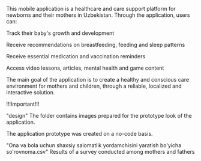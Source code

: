 This mobile application is a healthcare and care support platform for newborns and their mothers in Uzbekistan. Through the application, users can:

Track their baby's growth and development

Receive recommendations on breastfeeding, feeding and sleep patterns

Receive essential medication and vaccination reminders

Access video lessons, articles, mental health and game content

The main goal of the application is to create a healthy and conscious care environment for mothers and children, through a reliable, localized and interactive solution.

!!!Important!!!

"design" The folder contains images prepared for the prototype look of the application.

The application prototype was created on a no-code basis.

"Ona va bola uchun shaxsiy salomatlik yordamchisini yaratish bo'yicha so'rovnoma.csv" Results of a survey conducted among mothers and fathers
